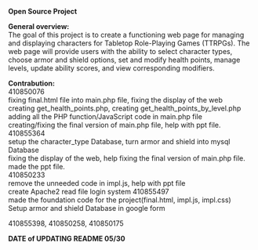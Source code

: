 **Open Source Project**  

**General overview:**  
The goal of this project is to create a functioning web page for managing and displaying characters for Tabletop Role-Playing Games (TTRPGs). 
The web page will provide users with the ability to select character types, choose armor and shield options, set and modify health points, manage levels, update ability scores, and view corresponding modifiers.  

**Contrabution:**    
410850076   
fixing final.html file into main.php file, fixing the display of the web  
creating get_health_points.php, creating get_health_points_by_level.php  
adding all the PHP function/JavaScript code in main.php file  
creating/fixing the final version of main.php file, help with ppt file.    
410855364    
setup the character_type Database, turn armor and shield into mysql Database   
fixing the display of the web, help fixing the final version of main.php file.  
made the ppt file.   
410850233  
remove the unneeded code in impl.js, help with ppt file  
create Apache2 read file login system
410855497   
made the foundation code for the project(final.html, impl.js, impl.css)   
Setup armor and shield Database in google form  

410855398, 410850258, 410850175   


**DATE of UPDATING README 05/30**
